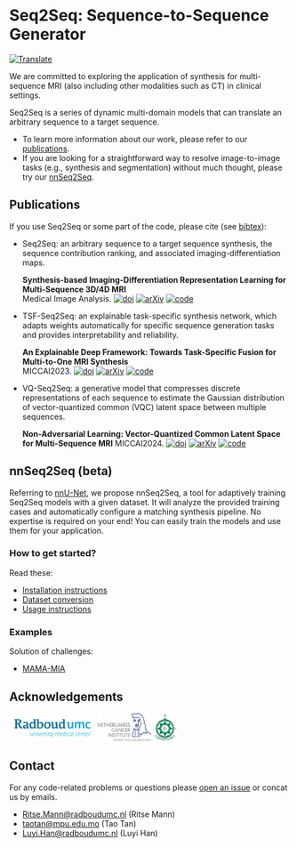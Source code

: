 # Seq2Seq: Sequence-to-Sequence Generator
[![Translate](https://img.shields.io/badge/翻译-中文-red)](README_cn.md)

We are committed to exploring the application of synthesis for multi-sequence MRI (also including other modalities such as CT) in clinical settings.

Seq2Seq is a series of dynamic multi-domain models that can translate an arbitrary sequence to a target sequence.
- To learn more information about our work, please refer to our [publications](#publications).
- If you are looking for a straightforward way to resolve image-to-image tasks (e.g., synthesis and segmentation) without much thought, please try our [nnSeq2Seq](#nnseq2seq).

## <span id = "publications">Publications</span>
If you use Seq2Seq or some part of the code, please cite (see [bibtex](./citations.bib)):

  * Seq2Seq: an arbitrary sequence to a target sequence synthesis, the sequence contribution ranking, and associated imaging-differentiation maps.
  
    **Synthesis-based Imaging-Differentiation Representation Learning for Multi-Sequence 3D/4D MRI**  
Medical Image Analysis. [![doi](https://img.shields.io/badge/DOI-8A2BE2)](https://doi.org/10.1016/j.media.2023.103044) [![arXiv](https://img.shields.io/badge/arXiv-2302.00517-red)](https://arxiv.org/abs/2302.00517) [![code](https://img.shields.io/badge/code-brightgreen)](publications/src/seq2seq/README.md)

  * TSF-Seq2Seq: an explainable task-specific synthesis network, which adapts weights automatically for specific sequence generation tasks and provides interpretability and reliability.
  
    **An Explainable Deep Framework: Towards Task-Specific Fusion for Multi-to-One MRI Synthesis**  
MICCAI2023. [![doi](https://img.shields.io/badge/DOI-8A2BE2)](https://doi.org/10.1007/978-3-031-43999-5_5) [![arXiv](https://img.shields.io/badge/arXiv-2307.00885-red)](https://arxiv.org/abs/2307.00885) [![code](https://img.shields.io/badge/code-brightgreen)](publications/src/tsf/README.md)

  * VQ-Seq2Seq: a generative model that compresses discrete representations of each sequence to estimate the Gaussian distribution of vector-quantized common (VQC) latent space between multiple sequences.

    **Non-Adversarial Learning: Vector-Quantized Common Latent Space for Multi-Sequence MRI**
MICCAI2024. [![doi](https://img.shields.io/badge/DOI-8A2BE2)](
https://doi.org/10.1007/978-3-031-72120-5_45) [![arXiv](https://img.shields.io/badge/arXiv-2407.02911-red)](https://arxiv.org/abs/2407.02911) [![code](https://img.shields.io/badge/code-brightgreen)](publications/src/vq/README.md)




## <span id = "nnseq2seq">nnSeq2Seq (beta)</span>
Referring to [nnU-Net](https://github.com/MIC-DKFZ/nnUNet), we propose nnSeq2Seq, a tool for adaptively training Seq2Seq models with a given dataset. It will analyze the provided training cases and automatically configure a matching synthesis pipeline. No expertise is required on your end! You can easily train the models and use them for your application.

### How to get started?
Read these:
- [Installation instructions](./nnseq2seq/docs/installation_instructions.md)
- [Dataset conversion](./nnseq2seq/docs/dataset_format.md)
- [Usage instructions](./nnseq2seq/docs/how_to_use_nnseq2seq.md)

### Examples
Solution of challenges:
- [MAMA-MIA](./nnseq2seq/docs/challenges/mamamia.md)



## <span id = "acknowledgements">Acknowledgements</span>
<img src="documentation/assets/logo-radboudumc.png" height="50px"/>
<img src="documentation/assets/logo-netherlands-cancer-institute.png" height="50px"/>
<img src="documentation/assets/logo-macao-polytechnic-university.png" height="50px"/>

## <span id = "contact">Contact</span>
For any code-related problems or questions please [open an issue](https://github.com/fiy2W/mri_seq2seq/issues/new) or concat us by emails.

- [Ritse.Mann@radboudumc.nl](mailto:Ritse.Mann@radboudumc.nl) (Ritse Mann)
- [taotan@mpu.edu.mo](mailto:taotan@mpu.edu.mo) (Tao Tan)
- [Luyi.Han@radboudumc.nl](mailto:Luyi.Han@radboudumc.nl) (Luyi Han)